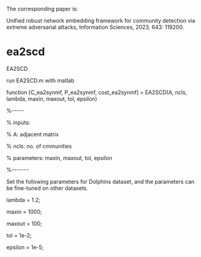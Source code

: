 The corresponding paper is:

Unified robust network embedding framework for community detection via extreme adversarial attacks, Information Sciences, 2023, 643: 119200.


# ea2scd
EA2SCD

run EA2SCD.m with matlab

function [C_ea2synmf, P_ea2synmf, cost_ea2synmf] = EA2SCD(A, ncls, lambda, maxin, maxout, tol, epsilon)

%-----

% inputs:

% A: adjacent matrix

% ncls: no. of cmmunities

% parameters: maxin, maxout, tol, epsilon

%-------

Set the following parameters for Dolphins dataset, and the parameters can be fine-tuned on other datasets.

lambda = 1.2;

maxin = 1000;

maxout = 100; 

tol = 1e-2;

epsilon = 1e-5;


